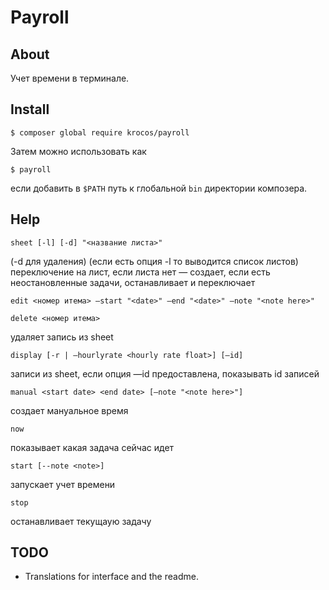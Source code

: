 # Payroll

## About

Учет времени в терминале.

## Install

`$ composer global require krocos/payroll`

Затем можно использовать как

`$ payroll`

если добавить в `$PATH` путь к глобальной `bin` директории композера.

## Help

`sheet [-l] [-d] "<название листа>"`

(-d для удаления) (если есть опция -l то выводится список листов) переключение на лист, если листа нет — создает, если есть неостановленные задачи, останавливает и переключает

`edit <номер итема> —start "<date>" —end "<date>" —note "<note here>"`

`delete <номер итема>`

удаляет запись из sheet

`display [-r | —hourlyrate <hourly rate float>] [—id]`

записи из sheet, если опция —id предоставлена, показывать id записей

`manual <start date> <end date> [—note "<note here>"]`

создает мануальное время

`now`

показывает какая задача сейчас идет

`start [--note <note>]`

запускает учет времени

`stop`

останавливает текущаую задачу

## TODO

- Translations for interface and the readme.
